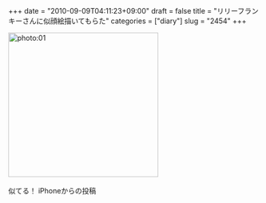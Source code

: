 +++
date = "2010-09-09T04:11:23+09:00"
draft = false
title = "リリーフランキーさんに似顔絵描いてもらた"
categories = ["diary"]
slug = "2454"
+++

<div align="left"><a href="/images/ameblo/blog_import_4f7a3a22233de.jpg"><img src="/images/ameblo/blog_import_4f7a3a22233de.jpg" alt="photo:01" width="300" height="289" border="0" /></a></div><br clear="all" />
似てる！
iPhoneからの投稿

